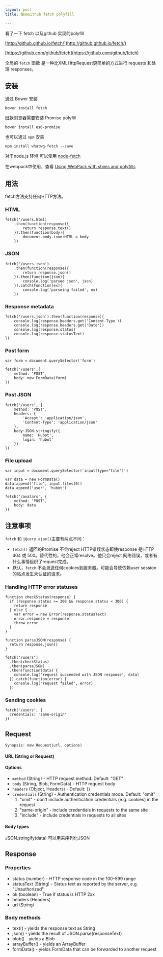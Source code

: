 ```yaml
---
layout: post
title: 使用Github fetch polyfill

---
```

看了一下 fetch 以及github 实现的polyfill
<!-- more -->
[http://github.github.io/fetch/](http://github.github.io/fetch/)

[https://github.com/github/fetch](https://github.com/github/fetch)

全局的 `fetch` 函数 是一种比XMLHttpRequest更简单的方式进行 requests 和处理 responses。

## 安装 

通过 Bower 安装 

    bower install fetch
    
旧款浏览器需要安装 Promise polyfill

    bower install es6-promise
    
也可以通过 `npm` 安装

    npm install whatwg-fetch --save
    
对于node.js 环境 可以使用 [node-fetch](https://github.com/bitinn/node-fetch)

在webpack中使用，查看 [Using WebPack with shims and polyfills](http://mts.io/2015/04/08/webpack-shims-polyfills/)

## 用法

fetch方法支持任何HTTP方法。

### HTML

    fetch('/users.html)
        .then(function(response){
            return response.text()
        }).then(function(body){
            document.body.innerHTML = body
        })

### JSON

    fetch('/users.json')
        .then(function(response){
            return response.json()
        }).then(function(json){
            console.log('parsed json', json)
        }).catch(function(ex){
            console.log('parseing failed', ex)
        })

### Response metadata

    fetch('/users.json').then(function(response){
        console.log(response.headers.get('Content-Type'))
        console.log(response.headers.get('Date'))
        console.log(response.status)
        console.log(response.statusText)
    })

### Post form

    var form = document.querySelector('form')
    
    fetch('/users',{
        method: 'POST',
        body: new FormData(form)
    })

### Post JSON

    fetch('/users', {
        method: 'POST',
        headers: {
            'Accept': 'application/json',
            'Content-Type': 'application/json'
        },
        body:JSON.stringify({
            name: 'Hubot',
            login: 'hubot'
        })
    })
    
### File upload

    var input = document.querySelector('input[type="file"]')
    
    var data = new FormData()
    data.append('file', input.files[0])
    data.append('user', 'hubot')
    
    fetch('/avatars', {
        method: 'POST',
        body: data
    })
    
## 注意事项

`fetch` 和 `jQuery.ajax()`主要有两点不同：

*   `fetch()` 返回的Promise 不会reject HTTP错误状态即使response 是HTTP 404 或 500。替代性的，他会正常resolve。他只会reject 网络错误，或者有什么事情组织了request完成。
*   默认，`fetch` 不会发送任何cookies到服务器。可能会导致依赖user session的站点发生未认证的请求。

### Handling HTTP error statuses
  
    function checkStatus(response) {
      if (response.status >= 200 && response.status < 300) {
        return response
      } else {
        var error = new Error(response.statusText)
        error.response = response
        throw error
      }
    }

    function parseJSON(response) {
      return response.json()
    }

    fetch('/users')
      .then(checkStatus)
      .then(parseJSON)
      .then(function(data) {
        console.log('request succeeded with JSON response', data)
      }).catch(function(error) {
        console.log('request failed', error)
      })

### Sending cookies

    fetch('/users', {
      credentials: 'same-origin'
    })


## Request
    
    Synopsis: new Request(url, options)

#### URL (String or Request)

#### Options

*  `method` (String) - HTTP request method. Default: "GET"
*  `body` (String, Blob, FormData) - HTTP request body
*  `headers` (Object, Headers) - Default: {}
*  `credentials` (String) - Authentication credentials mode. Default: "omit"
    1.   "omit" - don't include authentication credentials (e.g. cookies) in the request
    2.   "same-origin" - include credentials in requests to the same site
    3.   "include" - include credentials in requests to all sites

  #### Body types
  
  JSON.stringify(data)  可以用来序列化JSON
  
## Response
    
### Properties

*  status (number) - HTTP response code in the 100–599 range
*  statusText (String) - Status text as reported by the server, e.g. "Unauthorized"
*  ok (boolean) - True if status is HTTP 2xx
*  headers (Headers)
*  url (String)
  
### Body methods

*  text() - yields the response text as String
*  json() - yields the result of JSON.parse(responseText)
*  blob() - yields a Blob
*  arrayBuffer() - yields an ArrayBuffer
*  formData() - yields FormData that can be forwarded to another request
 